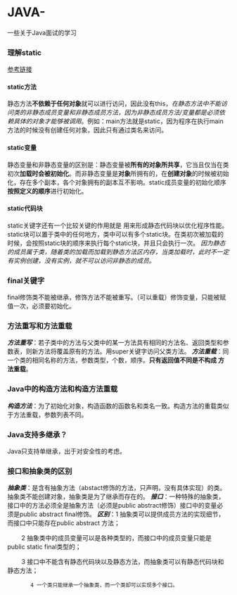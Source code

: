 # JAVA-
一些关于Java面试的学习
### 理解static
[参考链接](http://www.cnblogs.com/dolphin0520/p/3799052.html)
#### static方法
静态方法**不依赖于任何对象**就可以进行访问，因此没有this，*在静态方法中不能访问类的非静态成员变量和非静态成员方法，因为非静态成员方法/变量都是必须依赖具体的对象才能够被调用*。例如：main方法就是static，因为程序在执行main方法的时候没有创建任何对象，因此只有通过类名来访问。
#### static变量
静态变量和非静态变量的区别是：静态变量被**所有的对象所共享**，它当且仅当在类初次**加载时会被初始化**。而非静态变量是**对象**所拥有的，在**创建对象**的时候被初始化，存在多个副本，各个对象拥有的副本互不影响。static成员变量的初始化顺序**按照定义的顺序**进行初始化。
#### static代码块
static关键字还有一个比较关键的作用就是 用来形成静态代码块以优化程序性能。static块可以置于类中的任何地方，类中可以有多个static块。在类初次被加载的时候，会按照static块的顺序来执行每个static块，并且只会执行一次。
*因为静态的成员属于类，随着类的加载而加载到静态方法区内存，当类加载时，此时不一定有实例创建，没有实例，就不可以访问非静态的成员。*
### final关键字 ###
final修饰类不能被继承，修饰方法不能被重写。（可以重载）修饰变量，只能被赋值一次，必须要初始化。
### 方法重写和方法重载 ###
***方法重写***：若子类中的方法与父类中的某一方法具有相同的方法名、返回类型和参数表，则新方法将覆盖原有的方法。用super关键字访问父类方法。
***方法重载***：同一个类的相同名称的方法，参数类型，个数，顺序。**只有返回值不同是不构成 方法重载**。
### Java中的构造方法和构造方法重载
***构造方法***：为了初始化对象，构造函数的函数名和类名一致。构造方法的重载类似于方法重载，参数列表不同。
### Java支持多继承？ ###
Java只支持单继承，出于对安全性的考虑。
### 接口和抽象类的区别 ###
***抽象类***：是含有抽象方法（abstact修饰的方法，只声明，没有具体实现）的类。抽象类不能创建对象，抽象类是为了继承而存在的。
***接口***：一种特殊的抽象类，接口中的方法必须全是抽象方法（必须是public abstract修饰）接口中的变量必须是public abstract final修饰。
***区别***：1 抽象类可以提供成员方法的实现细节，而接口中只能存在public abstract 方法；

　        　2 抽象类中的成员变量可以是各种类型的，而接口中的成员变量只能是public static final类型的；

　        　3 接口中不能含有静态代码块以及静态方法，而抽象类可以有静态代码块和静态方法；

        　　4 一个类只能继承一个抽象类，而一个类却可以实现多个接口。
